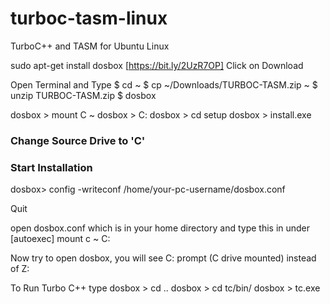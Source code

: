 # turboc-tasm-linux
TurboC++ and TASM for Ubuntu Linux

sudo apt-get install dosbox
[https://bit.ly/2UzR7OP] Click on Download

Open Terminal and Type
$ cd ~
$ cp ~/Downloads/TURBOC-TASM.zip ~
$ unzip TURBOC-TASM.zip
$ dosbox

dosbox > mount C ~
dosbox > C:
dosbox > cd setup
dosbox > install.exe


### Change Source Drive to 'C'
### Start Installation

dosbox> config -writeconf /home/your-pc-username/dosbox.conf


Quit

open dosbox.conf which is in your home directory and type this in under [autoexec]
mount c ~
C:

Now try to open dosbox, you will see C: prompt (C drive mounted) instead of Z:

To Run Turbo C++ type
dosbox > cd ..
dosbox > cd tc/bin/
dosbox > tc.exe



